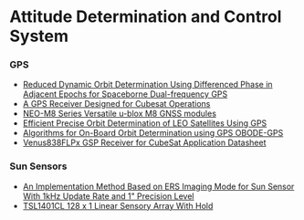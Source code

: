 # Attitude Determination and Control System
### GPS
- [Reduced Dynamic Orbit Determination Using Differenced Phase
in Adjacent Epochs for Spaceborne Dual-frequency GPS](https://pdf.sciencedirectassets.com/274151/1-s2.0-S1000936112X00037/1-s2.0-S1000936111600939/main.pdf?X-Amz-Security-Token=IQoJb3JpZ2luX2VjEMj%2F%2F%2F%2F%2F%2F%2F%2F%2F%2FwEaCXVzLWVhc3QtMSJHMEUCIBkPrcyCXhATCVPmSJbryndcpgy19CBveNyCs8fvnYmQAiEAk%2B4TxZFAGjp1T%2F4NQZ5pzu6uHGWFQsEkTMgHBYpXme4qvQMIgf%2F%2F%2F%2F%2F%2F%2F%2F%2F%2FARADGgwwNTkwMDM1NDY4NjUiDMerl0t96uMGvcMjuyqRAwyZ3d4CoGdowQpHJ9cQGXD4g52SIm%2BFyS7Bo%2B%2FjN7%2FXXPWCJ9bGNuRE57eOq7ADHet8cB9POL2fBEV3mGEUSGkPcI4e1bPBn8QgGGqVI2Z3rkjTe%2Ft3SSDifFcPorFHu1dwCCw8BPtSt2ExbXkQMd8RQIozuNJ4df0Ux70Q8nsJ66OMn57WwmSPfJH9MMvGqgfRfSRZIbrPwc6%2F%2FVQp%2FjQzVX%2BzykcLu085EQFoVWAknwE5dhLhxCvhX24Ti287QHiymoXPdT%2FF7N0KdhEph%2BIRbO%2FDMkoAvecwU3C2848acrXfchHK8uGcLsri3QOti70Yxw7VT1ezfQ9mD00wBBfnME9NccO%2BLNAyFCN069wfCW5C7Mc8dm%2B%2FFs8AYhWa%2BANkB35fgwJtU7t1MyXOJR%2FD2C%2BqEWf4jqGvBaqoiewG4LoK1%2F32YxfTtKz%2Fjt5loPw%2FHcjGFo6F94%2FP6gJglKKgb4BhDG7E7o8dvU85o4BjWu3S74LHPvhzdgoawlZHdR0JCSi4sQTm7ogDGcEisJxTMOq86PgFOusBe3GZDb6NN%2BdAC1u%2BE5wjbdQ%2BK6gw32o%2F0%2Ffz%2BMvOIPyjUlZdqQwU3f5x7XAciSGkr8zQVp3J%2BoSKAyvfy%2BsdhDY1vkOIH3EED%2BH%2FJsCkQ3mnkVAqPNtxOI6n0DBC%2BIzEJt7GpyKOdi4syrx9nfRaZlEVENk5B0N5pBZtDd8w8d9noyGJB5eH531SDoNZpPPyRheSDuwXZ0EG35dw%2FbjhYPOrspFaRsTD1yTkWlgXFrjpHAqOly59xknMfix4Ka%2BHoo1IdzbNpdhQYPCOSep3ARkHAaOJo38j8OBBqJEypRVhbmoUfj%2Fs2HBXGQ%3D%3D&X-Amz-Algorithm=AWS4-HMAC-SHA256&X-Amz-Date=20200724T002103Z&X-Amz-SignedHeaders=host&X-Amz-Expires=300&X-Amz-Credential=ASIAQ3PHCVTY3V3CNL3P%2F20200724%2Fus-east-1%2Fs3%2Faws4_request&X-Amz-Signature=c7262f68e7580e0161718d4883f9e158267285aa0806da0eddb711e8590bc8df&hash=9bb74b583ebf8dcad2fda8bb7c4453c9d64e0b48f52c44434b2d2df197364840&host=68042c943591013ac2b2430a89b270f6af2c76d8dfd086a07176afe7c76c2c61&pii=S1000936111600939&tid=spdf-9c1596e4-17db-48c0-a540-3bfe8c3ec472&sid=efad81b68118e84c2e4ab71-119290e49e82gxrqa&type=client)
- [A GPS Receiver Designed for Cubesat Operations](https://pdfs.semanticscholar.org/d664/8e3c3c0bf119a7bf7777ac747fd9f9844ec5.pdf?_ga=2.220826587.2123641274.1595550282-1405671672.1589343021)
- [NEO-M8 Series Versatile u-blox M8 GNSS modules](https://www.u-blox.com/sites/default/files/products/documents/NEO-M8_ProductSummary_%28UBX-16000345%29.pdf)
- [Efficient Precise Orbit Determination of LEO Satellites Using GPS](http://ftp.aiub.unibe.ch/papers/cospar00hb.pdf)
- [Algorithms for On-Board Orbit Determination using GPS OBODE-GPS](https://www.researchgate.net/publication/224781954_Algorithms_for_On-Board_Orbit_Determination_using_GPS_OBODE-GPS/link/53ecff670cf2981ada112888/download)
- [Venus838FLPx GSP Receiver for CubeSat Application Datasheet](http://navspark.mybigcommerce.com/content/Venus838FLPx-SPC_DS_v4.pdf)
### Sun Sensors
- [An Implementation Method Based on ERS Imaging Mode for Sun Sensor With 1kHz Update Rate and 1" Precision Level](https://www.osapublishing.org/DirectPDFAccess/EED4F8E1-0306-141C-5C83E8003A98B1E4_276369/oe-21-26-32524.pdf?da=1&id=276369&seq=0&mobile=no)
- [TSL1401CL 128 x 1 Linear Sensory Array With Hold](https://ams.com/documents/20143/36005/TSL1401CL_DS000136_3-00.pdf/8de4cae4-354c-c2c3-8db4-6a132f969a0a)
